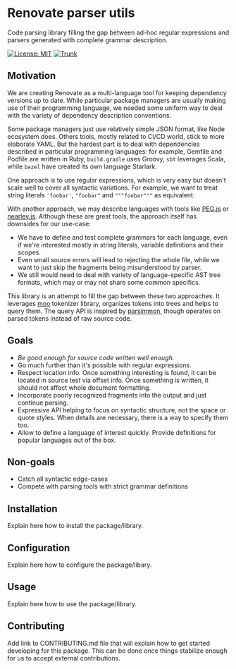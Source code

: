 # Renovate parser utils

Code parsing library filling the gap between ad-hoc regular expressions and parsers generated with complete grammar description.

[![License: MIT](https://img.shields.io/badge/License-MIT-yellow.svg)](https://github.com/renovatebot/parser-utils/blob/main/LICENSE)
[![Trunk](https://github.com/renovatebot/parser-utils/actions/workflows/trunk.yml/badge.svg)](https://github.com/renovatebot/parser-utils/actions/workflows/trunk.yml)

## Motivation

We are creating Renovate as a multi-language tool for keeping dependency versions up to date.
While particular package managers are usually making use of their programming language, we needed some uniform way to deal with the variety of dependency description conventions.

Some package managers just use relatively simple JSON format, like Node ecosystem does.
Others tools, mostly related to CI/CD world, stick to more elaborate YAML.
But the hardest part is to deal with dependencies described in particular programming languages: for example, Gemfile and Podfile are written in Ruby, `build.gradle` uses Groovy, `sbt` leverages Scala, while `bazel` have created its own language Starlark.

One approach is to use regular expressions, which is very easy but doesn't scale well to cover all syntactic variations.
For example, we want to treat string literals `'foobar'`, `"foobar"` and `"""foobar"""` as equivalent.

With another approach, we may describe languages with tools like [PEG.js](https://github.com/pegjs/pegjs) or [nearley.js](https://github.com/kach/nearley).
Although these are great tools, the approach itself has downsides for our use-case:

- We have to define and test complete grammars for each language, even if we're interested mostly in string literals, variable definitions and their scopes.
- Even small source errors will lead to rejecting the whole file, while we want to just skip the fragments being misunderstood by parser.
- We still would need to deal with variety of language-specific AST tree formats, which may or may not share some common specifics.

This library is an attempt to fill the gap between these two approaches.
It leverages [moo](https://github.com/no-context/moo) tokenizer library, organizes tokens into trees and helps to query them.
The query API is inspired by [parsimmon](https://github.com/jneen/parsimmon), though operates on parsed tokens instead of raw source code.

## Goals

- _Be good enough for source code written well enough._
- Go much further than it's possible with regular expressions.
- Respect location info. Once something interesting is found, it can be located in source test via offset info. Once something is written, it should not affect whole document formatting.
- Incorporate poorly recognized fragments into the output and just continue parsing.
- Expressive API helping to focus on syntactic structure, not the space or quote styles. When details are necessary, there is a way to specify them too.
- Allow to define a language of interest quickly. Provide definitions for popular languages out of the box.

## Non-goals

- Catch all syntactic edge-cases
- Compete with parsing tools with strict grammar definitions

## Installation

Explain here how to install the package/library.

## Configuration

Explain here how to configure the package/libary.

## Usage

Explain here how to use the package/library.

## Contributing

Add link to CONTRIBUTING.md file that will explain how to get started developing for this package.
This can be done once things stabilize enough for us to accept external contributions.
